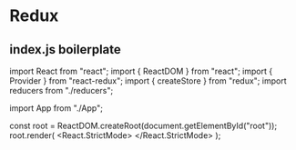 # Redux

## index.js boilerplate

import React from "react";
import { ReactDOM } from "react";
import { Provider } from "react-redux";
import { createStore } from "redux";
import reducers from "./reducers";

import App from "./App";

const root = ReactDOM.createRoot(document.getElementById("root"));
root.render(
<Provider store={createStore(reducers)}>
<React.StrictMode>
<App />
</React.StrictMode>
</Provider>
);
